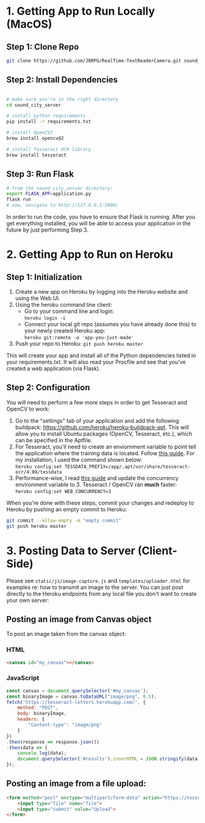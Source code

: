 # 1. Getting App to Run Locally (MacOS)

## Step 1: Clone Repo
```bash
git clone https://github.com/JBRPG/RealTime-TextReaderCamera.git sound_city_server
```

## Step 2: Install Dependencies
```bash 

# make sure you're in the right directory
cd sound_city_server

# install python requirements
pip install -r requirements.txt

# install OpenCV2
brew install opencv@2

# install Tesseract OCR library
brew install tesseract
```

## Step 3: Run Flask
```bash
# from the sound_city_server directory:
export FLASK_APP=application.py
flask run
# now, navigate to http://127.0.0.1:5000/
```

In order to run the code, you have to ensure that Flask is running. After you get everything installed, you will be able to access your application in the future by just performing Step 3. 


# 2. Getting App to Run on Heroku

## Step 1: Initialization
1. Create a new app on Heroku by logging into the Heroku website and using the Web UI.
1. Using the heroku command line client:
   * Go to your command line and login:<br> `heroku login -i`
   * Connect your local git repo (assumes you have already done this) to your newly created Heroku app:<br> `heroku git:remote -a 'app-you-just-made'`
1. Push your repo to Heroku: `git push heroku master`

This will create your app and install all of the Python dependencies listed in your requirements.txt. It will also read your Procfile and see that you've created a web application (via Flask).

## Step 2: Configuration 
You will need to perform a few more steps in order to get Tesseract and OpenCV to work:

1. Go to the "settings" tab of your application and add the following buildpack:
https://github.com/heroku/heroku-buildpack-apt. This will allow you to install Ubuntu packages (OpenCV, Tesseract, etc.), which can be specified in the Aptfile.
1. For Tesseract, you'll need to create an enviornment variable to point tell the application where the training data is located. Follow [this guide](https://medium.com/@zamhuang/heroku-how-to-install-service-and-setup-environment-variable-use-tesseract-ocr-as-example-d7c708c4ba8d). For my installation, I used the command shown below:<br>`heroku config:set TESSDATA_PREFIX=/app/.apt/usr/share/tesseract-ocr/4.00/tessdata`
1. Performance-wise, I read [this guide](https://devcenter.heroku.com/articles/python-gunicorn#basic-configuration) and update the concurrency environment variable to 3. Tesseract / OpenCV ran **much** faster:<br>`heroku config:set WEB_CONCURRENCY=3`

When you're done with these steps, commit your changes and redeploy to Heroku by pushing an empty commit to Heroku:

```bash
git commit --allow-empty -m "empty commit"
git push heroku master
```

# 3. Posting Data to Server (Client-Side)
Please see `static/js/image-capture.js` and `templates/uploader.html` for examples re: how to transmit an image to the server. You can just post directly to the Heroku endpoints from any local file you don't want to create your own server:

## Posting an image from Canvas object
To post an image taken from the canvas object:
### HTML
```html
<canvas id="my_canvas"></canvas>
```
### JavaScript
```js
const canvas = document.querySelector('#my_canvas');
const binaryImage = canvas.toDataURL("image/png", 0.5);
fetch('https://tesseract-letters.herokuapp.com/', {
    method: "POST",
    body: binaryImage,
    headers: {
        "Content-type": "image/png"
    }
})
.then(response => response.json())
.then(data => {
    console.log(data);
    document.querySelector('#results').innerHTML = JSON.stringify(data);
});
```

## Posting an image from a file upload:
```html
<form method="post" enctype="multipart/form-data" action="https://tesseract-letters.herokuapp.com/uploader/">
    <input type="file" name="file">
    <input type="submit" value="Upload">
</form>
```

